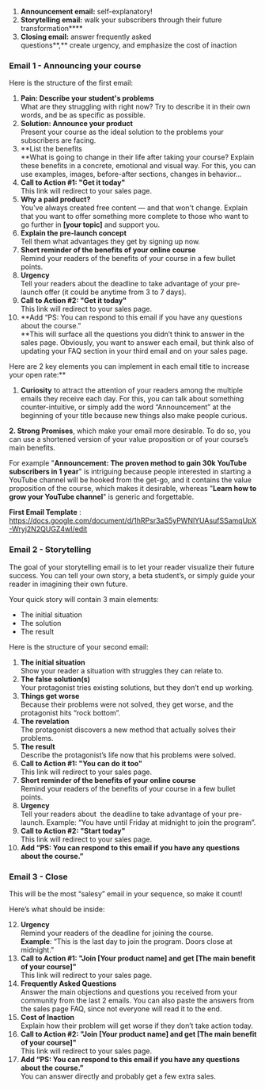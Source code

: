 1. **Announcement email:** self-explanatory!
2. **Storytelling email:** walk your subscribers through their future transformation**‍**
3. **Closing email:** answer frequently asked questions**,** create urgency, and emphasize the cost of inaction

### **Email 1 - Announcing your course**

Here is the structure of the first email:

1. **Pain: Describe your student's problems**  
    What are they struggling with right now? Try to describe it in their own words, and be as specific as possible.
2. **Solution: Announce your product**  
    Present your course as the ideal solution to the problems your subscribers are facing.
3. **List the benefits  
    **What is going to change in their life after taking your course? Explain these benefits in a concrete, emotional and visual way. For this, you can use examples, images, before-after sections, changes in behavior... 
4. **Call to Action #1: "Get it today"**  
    This link will redirect to your sales page.
5. **Why a paid product?**  
    You've always created free content — and that won't change. Explain that you want to offer something more complete to those who want to go further in **[your topic]** and support you.
6. **Explain the pre-launch concept**  
    Tell them what advantages they get by signing up now.
7. **Short reminder of the benefits of your online course**  
    Remind your readers of the benefits of your course in a few bullet points. 
8. **Urgency**  
    Tell your readers about the deadline to take advantage of your pre-launch offer (it could be anytime from 3 to 7 days).
9. **Call to Action #2: "Get it today"**  
    This link will redirect to your sales page.**‍**
10. **Add “PS: You can respond to this email if you have any questions about the course.”  
    ‍**This will surface all the questions you didn’t think to answer in the sales page. Obviously, you want to answer each email, but think also of updating your FAQ section in your third email and on your sales page.

Here are 2 key elements you can implement in each email title to increase your open rate:**  
  
1. **Curiosity** to attract the attention of your readers among the multiple emails they receive each day. For this, you can talk about something counter-intuitive, or simply add the word “Announcement” at the beginning of your title because new things also make people curious.  
  
**2. Strong Promises**, which make your email more desirable. To do so, you can use a shortened version of your value proposition or of your course’s main benefits.  
  

For example "**Announcement: The proven method to gain 30k YouTube subscribers in 1 year**" is intriguing because people interested in starting a YouTube channel will be hooked from the get-go, and it contains the value proposition of the course, which makes it desirable, whereas "**Learn how to grow your YouTube channel**" is generic and forgettable.

**First Email Template** : https://docs.google.com/document/d/1hRPsr3aS5yPWNlYUAsufSSamqUpX-Wryj2N2QUGZ4wI/edit

### **Email 2 - Storytelling**

The goal of your storytelling email is to let your reader visualize their future success. You can tell your own story, a beta student’s, or simply guide your reader in imagining their own future.

Your quick story will contain 3 main elements:

- The initial situation
- The solution
- The result

Here is the structure of your second email:

1. **The initial situation**  
    Show your reader a situation with struggles they can relate to.
2. **The false solution(s)**  
    Your protagonist tries existing solutions, but they don’t end up working.
3. **Things get worse**  
    Because their problems were not solved, they get worse, and the protagonist hits “rock bottom”.
4. **The revelation**  
    The protagonist discovers a new method that actually solves their problems. 
5. **The result**  
    Describe the protagonist’s life now that his problems were solved.
6. **Call to Action #1: "You can do it too"**  
    This link will redirect to your sales page.
7. **Short reminder of the benefits of your online course**  
    Remind your readers of the benefits of your course in a few bullet points.
8. **Urgency**  
    Tell your readers about  the deadline to take advantage of your pre-launch. Example: “You have until Friday at midnight to join the program”.
9. **Call to Action #2: "Start today"**  
    This link will redirect to your sales page.**‍**
10. **Add “PS: You can respond to this email if you have any questions about the course.”**

### **Email 3 - Close**

This will be the most “salesy” email in your sequence, so make it count!

Here’s what should be inside:

12. **Urgency**  
    Remind your readers of the deadline for joining the course.  
    **Example**: “This is the last day to join the program. Doors close at midnight.”
2. **Call to Action #1: "Join [Your product name] and get [The main benefit of your course]"**  
    This link will redirect to your sales page.
3. **Frequently Asked Questions**  
    Answer the main objections and questions you received from your community from the last 2 emails. You can also paste the answers from the sales page FAQ, since not everyone will read it to the end.
4. **Cost of Inaction**  
    Explain how their problem will get worse if they don’t take action today.
5. **Call to Action #2: "Join [Your product name] and get [The main benefit of your course]"**  
    This link will redirect to your sales page.
6. **Add “PS: You can respond to this email if you have any questions about the course.”**  
    You can answer directly and probably get a few extra sales.